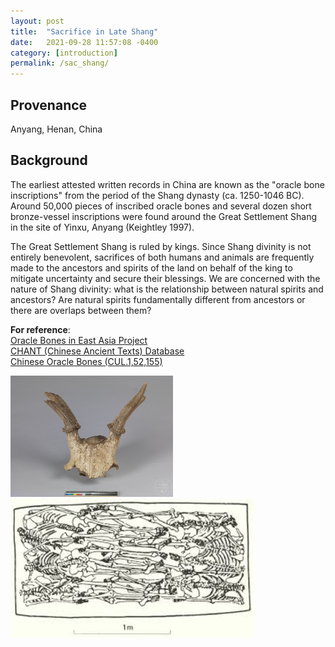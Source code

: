 ```yaml
---
layout: post
title:  "Sacrifice in Late Shang"
date:   2021-09-28 11:57:08 -0400
category: [introduction]
permalink: /sac_shang/
---
```

## Provenance
Anyang, Henan, China

## Background
The earliest attested written records in China are known as the "oracle bone inscriptions" from the period of the Shang dynasty (ca. 1250-1046 BC). Around  50,000 pieces of inscribed oracle bones and several dozen short bronze-vessel inscriptions were found around the Great Settlement Shang in the site of Yinxu, Anyang (Keightley 1997).

The Great Settlement Shang is ruled by kings. Since Shang divinity is not entirely benevolent, sacrifices of both humans and animals are frequently made to the ancestors and spirits of the land on behalf of the king to mitigate uncertainty and secure their blessings. We are concerned with the nature of Shang divinity: what is the relationship between natural spirits and ancestors? Are natural spirits fundamentally different from ancestors or there are overlaps between them?  

**For reference**:   
[Oracle Bones in East Asia Project](https://opencontext.org/projects/86-oracle-bones-in-east-asia)  
[CHANT (Chinese Ancient Texts) Database](http://www.chant.org/)  
[Chinese Oracle Bones (CUL.1,52,155)](https://cudl.lib.cam.ac.uk/view/MS-CUL-00001-00155/4)

<img src="/images/animalskull.jpg" alt="animal_bone" width="260px">
<img src="/images/humansacrifice.jpg" alt="human_sacrifice" width="390px">
